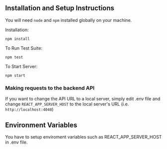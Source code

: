## Installation and Setup Instructions

You will need `node` and `npm` installed globally on your machine.  

Installation:

`npm install`  

To Run Test Suite:  

`npm test`  

To Start Server:

`npm start`  


### Making requests to the backend API

If you want to change the API URL to a local server, simply edit .env file and change `REACT_APP_SERVER_HOST` to the local server's URL (i.e. `http://localhost:4040`)

## Environment Variables

You have to setup enviroment variables such as REACT_APP_SERVER_HOST in .env file.